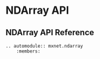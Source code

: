 NDArray API
===========



NDArray API Reference
---------------------

```eval_rst
.. automodule:: mxnet.ndarray
    :members:
```
